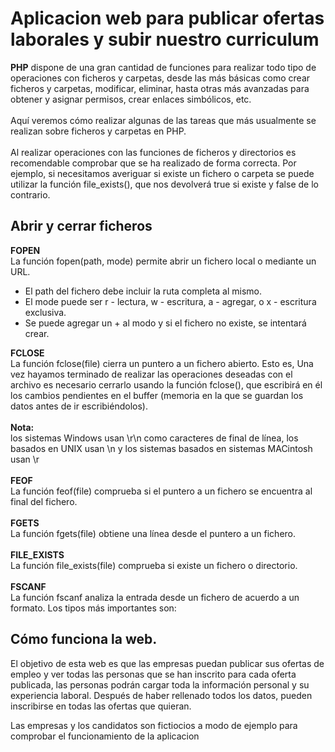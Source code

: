 <h1>Aplicacion web para publicar ofertas laborales y subir nuestro curriculum</h1>
<p>
	<b>PHP</b> dispone de una gran cantidad de funciones para realizar todo tipo de operaciones con ficheros y carpetas, desde las más básicas como crear ficheros y carpetas, modificar, eliminar, hasta otras más avanzadas para obtener y asignar permisos, crear enlaces simbólicos, etc.<br><br>
	Aquí veremos cómo realizar algunas de las tareas que más usualmente se realizan sobre ficheros y carpetas en PHP.<br><br>
	Al realizar operaciones con las funciones de ficheros y directorios es recomendable comprobar que se ha realizado de forma correcta. Por ejemplo, si necesitamos averiguar si existe un fichero o carpeta se puede utilizar la función file_exists(), que nos devolverá true si existe y false de lo contrario.
</p>

<h2> Abrir y cerrar ficheros</h2>
<p>
	<b>FOPEN</b><br>
	La función fopen(path, mode) permite abrir un fichero local o mediante un URL. 	
</p>
<ul>
	<li>El path del fichero debe incluir la ruta completa al mismo. </li>
	<li>El mode puede ser r - lectura, w - escritura, a - agregar, o x - escritura exclusiva.</li>
	<li>Se puede agregar un + al modo y si el fichero no existe, se intentará crear.</li>
</ul>
<p>
	<b>FCLOSE</b><br>
	La función fclose(file) cierra un puntero a un fichero abierto. Esto es, Una vez hayamos terminado de realizar las operaciones deseadas con el archivo es necesario cerrarlo usando la función fclose(), que escribirá en él los cambios pendientes en el buffer (memoria en la que se guardan los datos antes de ir escribiéndolos).<br><br>
	<b>Nota:</b><br>los sistemas Windows usan \r\n como caracteres de final de línea, los basados en UNIX usan \n y los sistemas basados en sistemas MACintosh usan \r <br><br>
	<b>FEOF</b><br>
	La función feof(file) comprueba si el puntero a un fichero se encuentra al final del fichero.<br><br>
	<b>FGETS</b><br>
	La función fgets(file) obtiene una línea desde el puntero a un fichero.<br><br>
	<b>FILE_EXISTS</b><br>
	La función file_exists(file) comprueba si existe un fichero o directorio.<br><br>
	<b>FSCANF</b><br>
	La función fscanf analiza la entrada desde un fichero de acuerdo a un formato. Los tipos más importantes son:
</p>
<h2>Cómo funciona la web.</h2>
<p>
	El objetivo de esta web es que las empresas puedan publicar sus ofertas de empleo y ver todas las personas que se han inscrito para cada oferta publicada, las personas podrán cargar toda la información personal y su experiencia laboral. Después de haber rellenado todos los datos, pueden inscribirse en todas las ofertas que quieran.
</p>
<p>
	Las empresas y los candidatos son fictiocios a modo de ejemplo para comprobar el funcionamiento de la aplicacion
</p>
